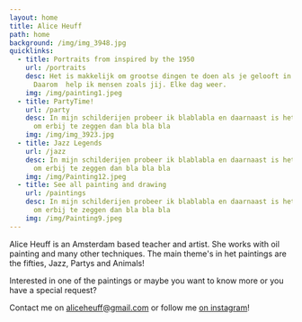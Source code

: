 ```yaml
---
layout: home
title: Alice Heuff
path: home
background: /img/img_3948.jpg
quicklinks:
  - title: Portraits from inspired by the 1950
    url: /portraits
    desc: Het is makkelijk om grootse dingen te doen als je gelooft in wat je doet.
      Daarom  help ik mensen zoals jij. Elke dag weer.
    img: /img/painting1.jpeg
  - title: PartyTime!
    url: /party
    desc: In mijn schilderijen probeer ik blablabla en daarnaast is het belangrijk
      om erbij te zeggen dan bla bla bla
    img: /img/img_3923.jpg
  - title: Jazz Legends
    url: /jazz
    desc: In mijn schilderijen probeer ik blablabla en daarnaast is het belangrijk
      om erbij te zeggen dan bla bla bla
    img: /img/Painting12.jpeg
  - title: See all painting and drawing
    url: /paintings
    desc: In mijn schilderijen probeer ik blablabla en daarnaast is het belangrijk
      om erbij te zeggen dan bla bla bla
    img: /img/Painting9.jpeg
---
```

Alice Heuff is an Amsterdam based teacher and artist. She works with oil painting and many other techniques. The main theme's in het paintings are the fifties, Jazz,  Partys and Animals! 

Interested in one of the paintings or maybe you want to know more or you have a special request?

Contact me on [aliceheuff@gmail.com](aliceheuff@gmail.com) or follow me [on instagram](https://www.instagram.com/alice_heuff/)!
